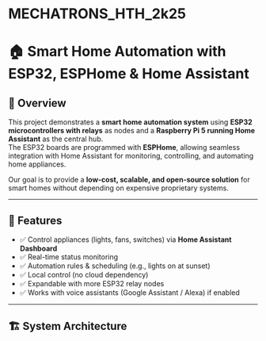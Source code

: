 # MECHATRONS_HTH_2k25
# 🏠 Smart Home Automation with ESP32, ESPHome & Home Assistant  

## 📌 Overview  
This project demonstrates a **smart home automation system** using **ESP32 microcontrollers with relays** as nodes and a **Raspberry Pi 5 running Home Assistant** as the central hub.  
The ESP32 boards are programmed with **ESPHome**, allowing seamless integration with Home Assistant for monitoring, controlling, and automating home appliances.  

Our goal is to provide a **low-cost, scalable, and open-source solution** for smart homes without depending on expensive proprietary systems.  

---

## 🔧 Features  
- ✅ Control appliances (lights, fans, switches) via **Home Assistant Dashboard**  
- ✅ Real-time status monitoring  
- ✅ Automation rules & scheduling (e.g., lights on at sunset)  
- ✅ Local control (no cloud dependency)  
- ✅ Expandable with more ESP32 relay nodes  
- ✅ Works with voice assistants (Google Assistant / Alexa) if enabled  

---

## 🏗️ System Architecture  

